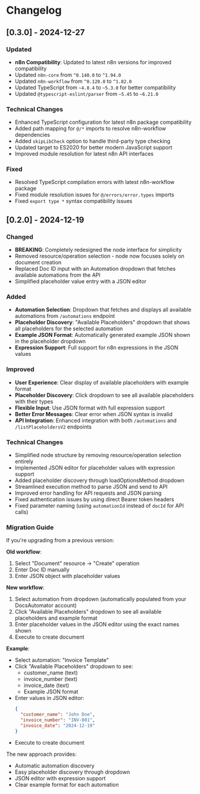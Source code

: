 # Changelog

## [0.3.0] - 2024-12-27

### Updated

- **n8n Compatibility**: Updated to latest n8n versions for improved compatibility
- Updated `n8n-core` from `^0.140.0` to `^1.94.0`
- Updated `n8n-workflow` from `^0.120.0` to `^1.82.0`
- Updated TypeScript from `~4.8.4` to `~5.3.0` for better compatibility
- Updated `@typescript-eslint/parser` from `~5.45` to `~6.21.0`

### Technical Changes

- Enhanced TypeScript configuration for latest n8n package compatibility
- Added path mapping for `@/*` imports to resolve n8n-workflow dependencies
- Added `skipLibCheck` option to handle third-party type checking
- Updated target to ES2020 for better modern JavaScript support
- Improved module resolution for latest n8n API interfaces

### Fixed

- Resolved TypeScript compilation errors with latest n8n-workflow package
- Fixed module resolution issues for `@/errors/error.types` imports
- Fixed `export type *` syntax compatibility issues

## [0.2.0] - 2024-12-19

### Changed

- **BREAKING**: Completely redesigned the node interface for simplicity
- Removed resource/operation selection - node now focuses solely on document creation
- Replaced Doc ID input with an Automation dropdown that fetches available automations from the API
- Simplified placeholder value entry with a JSON editor

### Added

- **Automation Selection**: Dropdown that fetches and displays all available automations from `/automations` endpoint
- **Placeholder Discovery**: "Available Placeholders" dropdown that shows all placeholders for the selected automation
- **Example JSON Format**: Automatically generated example JSON shown in the placeholder dropdown
- **Expression Support**: Full support for n8n expressions in the JSON values

### Improved

- **User Experience**: Clear display of available placeholders with example format
- **Placeholder Discovery**: Click dropdown to see all available placeholders with their types
- **Flexible Input**: Use JSON format with full expression support
- **Better Error Messages**: Clear error when JSON syntax is invalid
- **API Integration**: Enhanced integration with both `/automations` and `/listPlaceholdersV2` endpoints

### Technical Changes

- Simplified node structure by removing resource/operation selection entirely
- Implemented JSON editor for placeholder values with expression support
- Added placeholder discovery through loadOptionsMethod dropdown
- Streamlined execution method to parse JSON and send to API
- Improved error handling for API requests and JSON parsing
- Fixed authentication issues by using direct Bearer token headers
- Fixed parameter naming (using `automationId` instead of `docId` for API calls)

### Migration Guide

If you're upgrading from a previous version:

**Old workflow**:

1. Select "Document" resource → "Create" operation
2. Enter Doc ID manually
3. Enter JSON object with placeholder values

**New workflow**:

1. Select automation from dropdown (automatically populated from your DocsAutomator account)
2. Click "Available Placeholders" dropdown to see all available placeholders and example format
3. Enter placeholder values in the JSON editor using the exact names shown
4. Execute to create document

**Example**:

- Select automation: "Invoice Template"
- Click "Available Placeholders" dropdown to see:
  - customer_name (text)
  - invoice_number (text)
  - invoice_date (text)
  - Example JSON format
- Enter values in JSON editor:
  ```json
  {
    "customer_name": "John Doe",
    "invoice_number": "INV-001",
    "invoice_date": "2024-12-19"
  }
  ```
- Execute to create document

The new approach provides:

- Automatic automation discovery
- Easy placeholder discovery through dropdown
- JSON editor with expression support
- Clear example format for each automation
